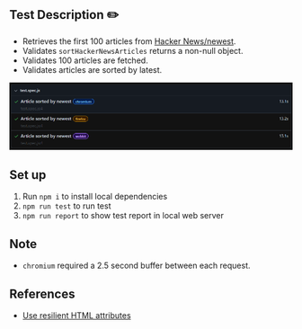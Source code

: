 ## Test Description ✏️

-   Retrieves the first 100 articles from [Hacker News/newest](https://news.ycombinator.com/newest).
-   Validates `sortHackerNewsArticles` returns a non-null object.
-   Validates 100 articles are fetched.
-   Validates articles are sorted by latest.

![alt text](image.png)

## Set up

1. Run `npm i` to install local dependencies
2. `npm run test` to run test
3. `npm run report` to show test report in local web server

## Note

-   `chromium` required a 2.5 second buffer between each request.

## References

-   [Use resilient HTML attributes](https://www.qawolf.com/blog/create-end-to-end-tests-like-a-qa-wolf)

